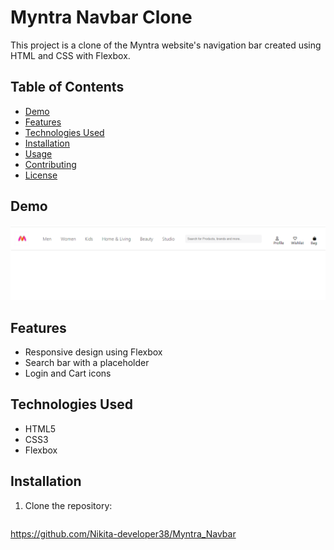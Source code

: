 # Myntra Navbar Clone

This project is a clone of the Myntra website's navigation bar created using HTML and CSS with Flexbox.

## Table of Contents

- [Demo](#demo)
- [Features](#features)
- [Technologies Used](#technologies-used)
- [Installation](#installation)
- [Usage](#usage)
- [Contributing](#contributing)
- [License](#license)

## Demo

![Myntra Navbar Screenshot](./navbar.png)

## Features

- Responsive design using Flexbox
- Search bar with a placeholder
- Login and Cart icons

## Technologies Used

- HTML5
- CSS3
- Flexbox

## Installation

1. Clone the repository:
   ```bash
  https://github.com/Nikita-developer38/Myntra_Navbar
  ```
